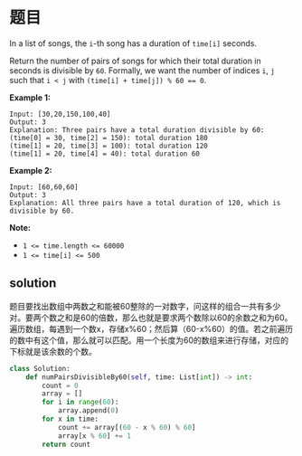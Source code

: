 # 题目

In a list of songs, the `i`-th song has a duration of `time[i]` seconds. 

Return the number of pairs of songs for which their total duration in seconds is divisible by `60`. Formally, we want the number of indices `i`, `j` such that `i < j` with `(time[i] + time[j]) % 60 == 0`.

 

**Example 1:**

```
Input: [30,20,150,100,40]
Output: 3
Explanation: Three pairs have a total duration divisible by 60:
(time[0] = 30, time[2] = 150): total duration 180
(time[1] = 20, time[3] = 100): total duration 120
(time[1] = 20, time[4] = 40): total duration 60
```

**Example 2:**

```
Input: [60,60,60]
Output: 3
Explanation: All three pairs have a total duration of 120, which is divisible by 60.
```

 

**Note:**

- `1 <= time.length <= 60000`
- `1 <= time[i] <= 500`

## solution

题目要找出数组中两数之和能被60整除的一对数字，问这样的组合一共有多少对。要两个数之和是60的倍数，那么也就是要求两个数除以60的余数之和为60。遍历数组，每遇到一个数x，存储x%60；然后算（60-x%60）的值。若之前遍历的数中有这个值，那么就可以匹配。用一个长度为60的数组来进行存储，对应的下标就是该余数的个数。

```python
class Solution:
    def numPairsDivisibleBy60(self, time: List[int]) -> int:
        count = 0
        array = []
        for i in range(60):
            array.append(0)
        for x in time:
            count += array[(60 - x % 60) % 60]
            array[x % 60] += 1
        return count
```

